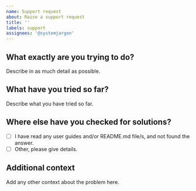```yaml
---
name: Support request
about: Raise a support request
title: ''
labels: support
assignees: '@systemjargon'
---
```


## What exactly are you trying to do?

Describe in as much detail as possible.

## What have you tried so far?

Describe what you have tried so far.

## Where else have you checked for solutions?

* [ ] I have read any user guides and/or README.md file/s, and not found the answer.
* [ ] Other, please give details.

## Additional context

Add any other context about the problem here.
